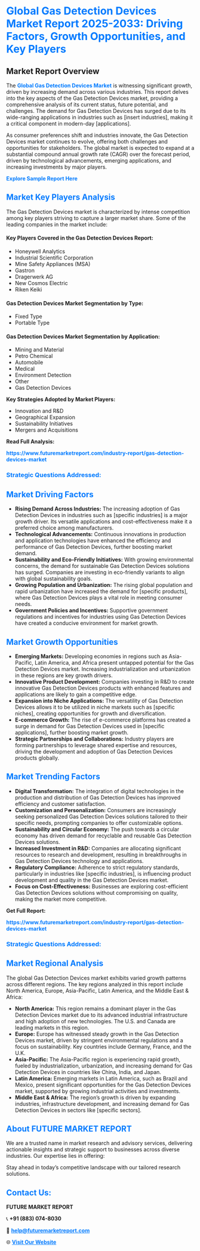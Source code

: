 <h1 style="color: #007BFF;">Global Gas Detection Devices Market Report 2025-2033: Driving Factors, Growth Opportunities, and Key Players</h1>

<section id="overview">
<h2>Market Report Overview</h2>
<p>The <a href="https://www.futuremarketreport.com/industry-report/gas-detection-devices-market" style="color: #007BFF; text-decoration: none;"><strong>Global Gas Detection Devices Market</strong></a> is witnessing significant growth, driven by increasing demand across various industries. This report delves into the key aspects of the Gas Detection Devices market, providing a comprehensive analysis of its current status, future potential, and challenges. The demand for Gas Detection Devices has surged due to its wide-ranging applications in industries such as [insert industries], making it a critical component in modern-day [applications].</p>
<p>As consumer preferences shift and industries innovate, the Gas Detection Devices market continues to evolve, offering both challenges and opportunities for stakeholders. The global market is expected to expand at a substantial compound annual growth rate (CAGR) over the forecast period, driven by technological advancements, emerging applications, and increasing investments by major players.</p>
</section>

<section id="overview">
<p><a href="https://www.futuremarketreport.com/request-sample/reportId=124596" style="color: #007BFF; text-decoration: none;"><strong>Explore Sample Report Here</strong></a></p>
</section>

<section id="key-players">
<h2 style="color: #007BFF;">Market Key Players Analysis</h2>
<p>The Gas Detection Devices market is characterized by intense competition among key players striving to capture a larger market share. Some of the leading companies in the market include:</p>
<h4>Key Players Covered in the Gas Detection Devices Report:</h4>
<ul><li>Honeywell Analytics</li><li>Industrial Scientific Corporation</li><li>Mine Safety Appliances (MSA)</li><li>Gastron</li><li>Dragerwerk AG</li><li>New Cosmos Electric</li><li>Riken Keiki</li></ul>
<h4>Gas Detection Devices Market Segmentation by Type:</h4>
<ul><li>Fixed Type</li><li>Portable Type</li></ul>

<h4>Gas Detection Devices Market Segmentation by Application:</h4>
<ul><li>Mining and Material</li><li>Petro Chemical</li><li>Automobile</li><li>Medical</li><li>Environment Detection</li><li>Other</li><li>Gas Detection Devices</li></ul>
<p><strong>Key Strategies Adopted by Market Players:</strong></p>
<ul>
<li>Innovation and R&D</li>
<li>Geographical Expansion</li>
<li>Sustainability Initiatives</li>
<li>Mergers and Acquisitions</li>
</ul>
</section>

<section>
<p><strong>Read Full Analysis: </strong></p><a href="https://www.futuremarketreport.com/industry-report/gas-detection-devices-market" style="color: #007BFF; text-decoration: none;"><strong>https://www.futuremarketreport.com/industry-report/gas-detection-devices-market</strong></a>
<h3 style="color: #007BFF;">Strategic Questions Addressed:</h3>
</section>

<section id="driving-factors">
<h2 style="color: #007BFF;">Market Driving Factors</h2>
<ul>
<li><strong>Rising Demand Across Industries:</strong> The increasing adoption of Gas Detection Devices in industries such as [specific industries] is a major growth driver. Its versatile applications and cost-effectiveness make it a preferred choice among manufacturers.</li>
<li><strong>Technological Advancements:</strong> Continuous innovations in production and application technologies have enhanced the efficiency and performance of Gas Detection Devices, further boosting market demand.</li>
<li><strong>Sustainability and Eco-Friendly Initiatives:</strong> With growing environmental concerns, the demand for sustainable Gas Detection Devices solutions has surged. Companies are investing in eco-friendly variants to align with global sustainability goals.</li>
<li><strong>Growing Population and Urbanization:</strong> The rising global population and rapid urbanization have increased the demand for [specific products], where Gas Detection Devices plays a vital role in meeting consumer needs.</li>
<li><strong>Government Policies and Incentives:</strong> Supportive government regulations and incentives for industries using Gas Detection Devices have created a conducive environment for market growth.</li>
</ul>
</section>

<section id="growth-opportunities">
<h2 style="color: #007BFF;">Market Growth Opportunities</h2>
<ul>
<li><strong>Emerging Markets:</strong> Developing economies in regions such as Asia-Pacific, Latin America, and Africa present untapped potential for the Gas Detection Devices market. Increasing industrialization and urbanization in these regions are key growth drivers.</li>
<li><strong>Innovative Product Development:</strong> Companies investing in R&D to create innovative Gas Detection Devices products with enhanced features and applications are likely to gain a competitive edge.</li>
<li><strong>Expansion into Niche Applications:</strong> The versatility of Gas Detection Devices allows it to be utilized in niche markets such as [specific niches], creating opportunities for growth and diversification.</li>
<li><strong>E-commerce Growth:</strong> The rise of e-commerce platforms has created a surge in demand for Gas Detection Devices used in [specific applications], further boosting market growth.</li>
<li><strong>Strategic Partnerships and Collaborations:</strong> Industry players are forming partnerships to leverage shared expertise and resources, driving the development and adoption of Gas Detection Devices products globally.</li>
</ul>
</section>

<section id="trending-factors">
<h2 style="color: #007BFF;">Market Trending Factors</h2>
<ul>
<li><strong>Digital Transformation:</strong> The integration of digital technologies in the production and distribution of Gas Detection Devices has improved efficiency and customer satisfaction.</li>
<li><strong>Customization and Personalization:</strong> Consumers are increasingly seeking personalized Gas Detection Devices solutions tailored to their specific needs, prompting companies to offer customizable options.</li>
<li><strong>Sustainability and Circular Economy:</strong> The push towards a circular economy has driven demand for recyclable and reusable Gas Detection Devices solutions.</li>
<li><strong>Increased Investment in R&D:</strong> Companies are allocating significant resources to research and development, resulting in breakthroughs in Gas Detection Devices technology and applications.</li>
<li><strong>Regulatory Compliance:</strong> Adherence to strict regulatory standards, particularly in industries like [specific industries], is influencing product development and quality in the Gas Detection Devices market.</li>
<li><strong>Focus on Cost-Effectiveness:</strong> Businesses are exploring cost-efficient Gas Detection Devices solutions without compromising on quality, making the market more competitive.</li>
</ul>
</section>

<section>
<p><strong>Get Full Report: </strong></p><a href="https://www.futuremarketreport.com/industry-report/gas-detection-devices-market" style="color: #007BFF; text-decoration: none;"><strong>https://www.futuremarketreport.com/industry-report/gas-detection-devices-market</strong></a>
<h3 style="color: #007BFF;">Strategic Questions Addressed:</h3>
</section>


<section id="regional-analysis">
<h2 style="color: #007BFF;">Market Regional Analysis</h2>
<p>The global Gas Detection Devices market exhibits varied growth patterns across different regions. The key regions analyzed in this report include North America, Europe, Asia-Pacific, Latin America, and the Middle East & Africa:</p>
<ul>
<li><strong>North America:</strong> This region remains a dominant player in the Gas Detection Devices market due to its advanced industrial infrastructure and high adoption of new technologies. The U.S. and Canada are leading markets in this region.</li>
<li><strong>Europe:</strong> Europe has witnessed steady growth in the Gas Detection Devices market, driven by stringent environmental regulations and a focus on sustainability. Key countries include Germany, France, and the U.K.</li>
<li><strong>Asia-Pacific:</strong> The Asia-Pacific region is experiencing rapid growth, fueled by industrialization, urbanization, and increasing demand for Gas Detection Devices in countries like China, India, and Japan.</li>
<li><strong>Latin America:</strong> Emerging markets in Latin America, such as Brazil and Mexico, present significant opportunities for the Gas Detection Devices market, supported by growing industrial activities and investments.</li>
<li><strong>Middle East & Africa:</strong> The region’s growth is driven by expanding industries, infrastructure development, and increasing demand for Gas Detection Devices in sectors like [specific sectors].</li>
</ul>
</section>

<footer>
<h2 style="color: #007BFF;">About FUTURE MARKET REPORT</h2>
<p>We are a trusted name in market research and advisory services, delivering actionable insights and strategic support to businesses across diverse industries. Our expertise lies in offering:</p>

<p>Stay ahead in today’s competitive landscape with our tailored research solutions.</p>

<h2 style="color: #007BFF;">Contact Us:</h2>
<p><strong>FUTURE MARKET REPORT</strong></p>
<p>📞 <strong>+91 (883) 074-8030</strong></p>
<p>📧 <strong><a href="mailto:help@futuremarketreport.com" style="color: #007BFF;">help@futuremarketreport.com</a></strong></p>
<p>🌐 <strong><a href="https://www.futuremarketreport.com/" style="color: #007BFF;">Visit Our Website</a></strong></p>
</footer>